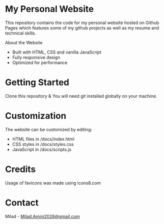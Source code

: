 # My Personal Website
This repository contains the code for my personal website hosted on Github Pages which features some of my github projects as well as my resume and technical skills.

About the Website
- Built with HTML, CSS and vanilla JavaScript
- Fully responsive design
- Optimized for performance

# Getting Started
Clone this repository & You will need git installed globally on your machine.
# Customization
The website can be customized by editing:
- HTML files in /docs/index.html
- CSS styles in /docs/styles.css
- JavaScript in /docs/scripts.js

# Credits
Usage of favicons was made using icons8.com
# Contact
Milad - Milad.Amini2026@gmail.com
